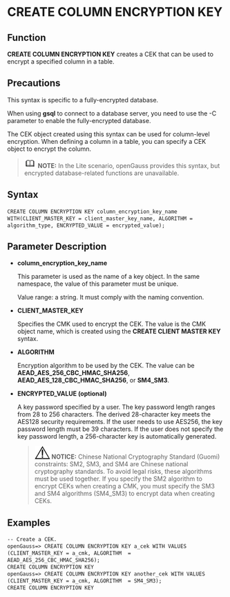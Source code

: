 # CREATE COLUMN ENCRYPTION KEY<a name="EN-US_TOPIC_0294528089"></a>

## Function<a name="section1020475817135"></a>

**CREATE COLUMN ENCRYPTION KEY**  creates a CEK that can be used to encrypt a specified column in a table.

## Precautions<a name="section1120413582134"></a>

This syntax is specific to a fully-encrypted database.

When using  **gsql**  to connect to a database server, you need to use the -C parameter to enable the fully-encrypted database.

The CEK object created using this syntax can be used for column-level encryption. When defining a column in a table, you can specify a CEK object to encrypt the column.

>![](public_sys-resources/icon-note.gif) **NOTE:** 
>In the Lite scenario, openGauss provides this syntax, but encrypted database-related functions are unavailable.

## Syntax<a name="section182042586132"></a>

```
CREATE COLUMN ENCRYPTION KEY column_encryption_key_name WITH(CLIENT_MASTER_KEY = client_master_key_name, ALGORITHM = algorithm_type, ENCRYPTED_VALUE = encrypted_value);
```

## Parameter Description<a name="section32041258181311"></a>

-   **column\_encryption\_key\_name**

    This parameter is used as the name of a key object. In the same namespace, the value of this parameter must be unique.

    Value range: a string. It must comply with the naming convention.

-   **CLIENT\_MASTER\_KEY**

    Specifies the CMK used to encrypt the CEK. The value is the CMK object name, which is created using the  **CREATE CLIENT MASTER KEY**  syntax.

-   **ALGORITHM**

    Encryption algorithm to be used by the CEK. The value can be  **AEAD\_AES\_256\_CBC\_HMAC\_SHA256**,  **AEAD\_AES\_128\_CBC\_HMAC\_SHA256**, or  **SM4\_SM3**.

-   **ENCRYPTED\_VALUE \(optional\)**

    A key password specified by a user. The key password length ranges from 28 to 256 characters. The derived 28-character key meets the AES128 security requirements. If the user needs to use AES256, the key password length must be 39 characters. If the user does not specify the key password length, a 256-character key is automatically generated.

    >![](public_sys-resources/icon-notice.gif) **NOTICE:** 
    >Chinese National Cryptography Standard \(Guomi\) constraints: SM2, SM3, and SM4 are Chinese national cryptography standards. To avoid legal risks, these algorithms must be used together. If you specify the SM2 algorithm to encrypt CEKs when creating a CMK, you must specify the SM3 and SM4 algorithms \(SM4\_SM3\) to encrypt data when creating CEKs.


## Examples<a name="section18204185851316"></a>

```
-- Create a CEK.
openGauss=> CREATE COLUMN ENCRYPTION KEY a_cek WITH VALUES (CLIENT_MASTER_KEY = a_cmk, ALGORITHM  = AEAD_AES_256_CBC_HMAC_SHA256);
CREATE COLUMN ENCRYPTION KEY
openGauss=> CREATE COLUMN ENCRYPTION KEY another_cek WITH VALUES (CLIENT_MASTER_KEY = a_cmk, ALGORITHM  = SM4_SM3);
CREATE COLUMN ENCRYPTION KEY
```

